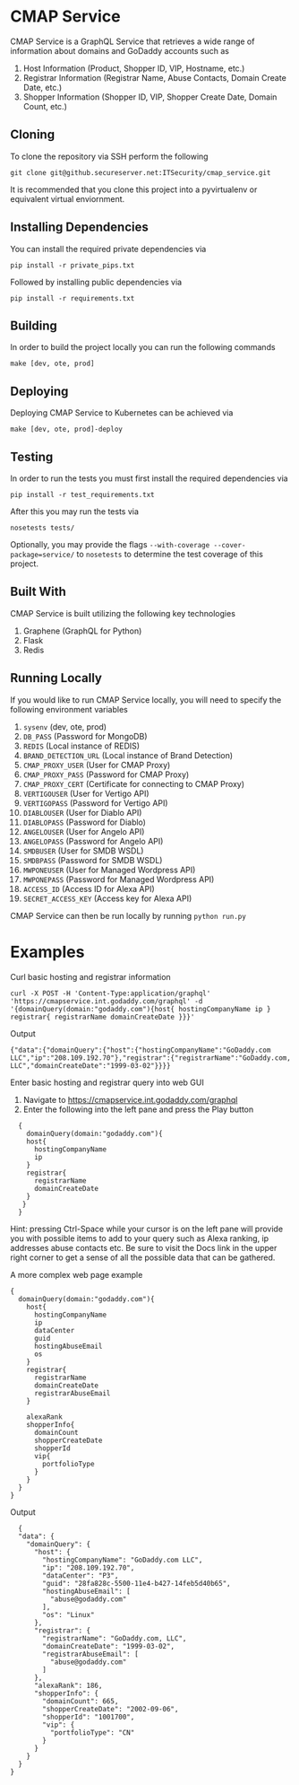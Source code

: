 # CMAP Service

CMAP Service is a GraphQL Service that retrieves a wide range of information about domains and GoDaddy accounts such as
1. Host Information (Product, Shopper ID, VIP, Hostname, etc.)
2. Registrar Information (Registrar Name, Abuse Contacts, Domain Create Date, etc.)
3. Shopper Information (Shopper ID, VIP, Shopper Create Date, Domain Count, etc.)

## Cloning
To clone the repository via SSH perform the following
```
git clone git@github.secureserver.net:ITSecurity/cmap_service.git
```
It is recommended that you clone this project into a pyvirtualenv or equivalent virtual enviornment.

## Installing Dependencies
You can install the required private dependencies via
```
pip install -r private_pips.txt
```
Followed by installing public dependencies via
```
pip install -r requirements.txt
```

## Building
In order to build the project locally you can run the following commands
```
make [dev, ote, prod]
```

## Deploying
Deploying CMAP Service to Kubernetes can be achieved via
```
make [dev, ote, prod]-deploy
```

## Testing
In order to run the tests you must first install the required dependencies via
```
pip install -r test_requirements.txt
```

After this you may run the tests via
```
nosetests tests/
```
Optionally, you may provide the flags `--with-coverage --cover-package=service/` to `nosetests` to determine the test coverage of this project.

## Built With
CMAP Service is built utilizing the following key technologies

1. Graphene (GraphQL for Python)
2. Flask
3. Redis


## Running Locally
If you would like to run CMAP Service locally, you will need to specify the following environment variables
1. `sysenv` (dev, ote, prod)
2. `DB_PASS` (Password for MongoDB)
3. `REDIS` (Local instance of REDIS)
4. `BRAND_DETECTION_URL` (Local instance of Brand Detection)
5. `CMAP_PROXY_USER` (User for CMAP Proxy)
6. `CMAP_PROXY_PASS` (Password for CMAP Proxy)
7. `CMAP_PROXY_CERT` (Certificate for connecting to CMAP Proxy)
8. `VERTIGOUSER` (User for Vertigo API)
9. `VERTIGOPASS` (Password for Vertigo API)
10. `DIABLOUSER` (User for Diablo API)
11. `DIABLOPASS` (Password for Diablo)
12. `ANGELOUSER` (User for Angelo API)
13. `ANGELOPASS` (Password for Angelo API)
14. `SMDBUSER` (User for SMDB WSDL)
15. `SMDBPASS` (Password for SMDB WSDL)
16. `MWPONEUSER` (User for Managed Wordpress API)
17. `MWPONEPASS` (Password for Managed Wordpress API)
18. `ACCESS_ID` (Access ID for Alexa API)
19. `SECRET_ACCESS_KEY` (Access key for Alexa API)

CMAP Service can then be run locally by running `python run.py`


# Examples

Curl basic hosting and registrar information
```
curl -X POST -H 'Content-Type:application/graphql' 'https://cmapservice.int.godaddy.com/graphql' -d '{domainQuery(domain:"godaddy.com"){host{ hostingCompanyName ip } registrar{ registrarName domainCreateDate }}}'
```
Output
```
{"data":{"domainQuery":{"host":{"hostingCompanyName":"GoDaddy.com LLC","ip":"208.109.192.70"},"registrar":{"registrarName":"GoDaddy.com, LLC","domainCreateDate":"1999-03-02"}}}}
```

Enter basic hosting and registrar query into web GUI

  1. Navigate to https://cmapservice.int.godaddy.com/graphql
  2. Enter the following into the left pane and press the Play button
```
  {
    domainQuery(domain:"godaddy.com"){
    host{
      hostingCompanyName
      ip
    }
    registrar{
      registrarName
      domainCreateDate
    }
   }
  }
```
  
Hint: pressing Ctrl-Space while your cursor is on the left pane will provide you with possible items to add to your query such as Alexa ranking, ip addresses abuse contacts etc. Be sure to visit the Docs link in the upper right corner to get a sense of all the possible data that can be gathered.
  
A more complex web page example

```
{
  domainQuery(domain:"godaddy.com"){
    host{
      hostingCompanyName
      ip
      dataCenter
      guid
      hostingAbuseEmail
      os
    }
    registrar{
      registrarName
      domainCreateDate
      registrarAbuseEmail
    }
    
    alexaRank
    shopperInfo{
      domainCount
      shopperCreateDate
      shopperId
      vip{
        portfolioType
      }
    }
  }
}
```
  Output
```
  {
  "data": {
    "domainQuery": {
      "host": {
        "hostingCompanyName": "GoDaddy.com LLC",
        "ip": "208.109.192.70",
        "dataCenter": "P3",
        "guid": "28fa828c-5500-11e4-b427-14feb5d40b65",
        "hostingAbuseEmail": [
          "abuse@godaddy.com"
        ],
        "os": "Linux"
      },
      "registrar": {
        "registrarName": "GoDaddy.com, LLC",
        "domainCreateDate": "1999-03-02",
        "registrarAbuseEmail": [
          "abuse@godaddy.com"
        ]
      },
      "alexaRank": 186,
      "shopperInfo": {
        "domainCount": 665,
        "shopperCreateDate": "2002-09-06",
        "shopperId": "1001700",
        "vip": {
          "portfolioType": "CN"
        }
      }
    }
  }
}
```
